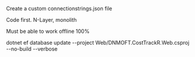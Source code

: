 Create a custom connectionstrings.json file

Code first. N-Layer, monolith

Must be able to work offline 100%

dotnet ef database update --project Web/DNMOFT.CostTrackR.Web.csproj --no-build --verbose